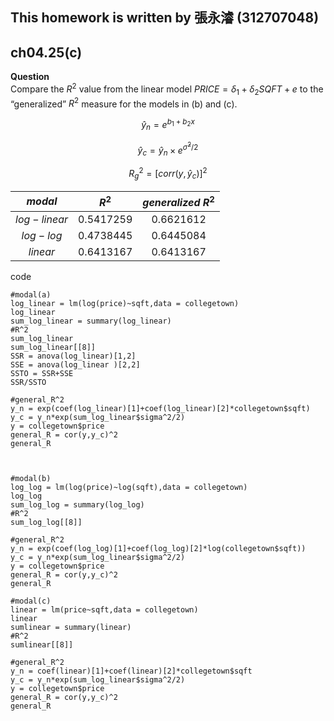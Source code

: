 
## This homework is written by 張永濬 (312707048)

## ch04.25(c)

**Question** \
Compare the $R^2$ value from the linear model $PRICE = δ_1 + δ_2SQFT + e$ to the “generalized” $R^2$ measure for the models in (b) and (c).

$$\hat{y}_n = e^{b_1+b_2x}$$

$$\hat{y}_c= \hat{y}_n\times e^{\hat{σ}^2/2}$$

$$R_g^2 = [corr(y,\hat{y}_c)]^2 $$

|   $modal$    |    $R^2$    | $generalized\ R^2$ |
|:------------:|:-----------:|:------------------:|
| $log-linear$ | $0.5417259$ |    $0.6621612$     |
|  $log-log$   | $0.4738445$ |    $0.6445084$     |
|   $linear$   | $0.6413167$ |    $0.6413167$     |

code

```{r}
#modal(a)
log_linear = lm(log(price)~sqft,data = collegetown)
log_linear
sum_log_linear = summary(log_linear)
#R^2
sum_log_linear
sum_log_linear[[8]]
SSR = anova(log_linear)[1,2]
SSE = anova(log_linear )[2,2]
SSTO = SSR+SSE
SSR/SSTO

#general_R^2
y_n = exp(coef(log_linear)[1]+coef(log_linear)[2]*collegetown$sqft)
y_c = y_n*exp(sum_log_linear$sigma^2/2)
y = collegetown$price
general_R = cor(y,y_c)^2
general_R



#modal(b)
log_log = lm(log(price)~log(sqft),data = collegetown)
log_log
sum_log_log = summary(log_log)
#R^2
sum_log_log[[8]]

#general_R^2
y_n = exp(coef(log_log)[1]+coef(log_log)[2]*log(collegetown$sqft))
y_c = y_n*exp(sum_log_linear$sigma^2/2)
y = collegetown$price
general_R = cor(y,y_c)^2
general_R

#modal(c)
linear = lm(price~sqft,data = collegetown)
linear
sumlinear = summary(linear)
#R^2
sumlinear[[8]]

#general_R^2
y_n = coef(linear)[1]+coef(linear)[2]*collegetown$sqft
y_c = y_n*exp(sum_log_linear$sigma^2/2)
y = collegetown$price
general_R = cor(y,y_c)^2
general_R
```
